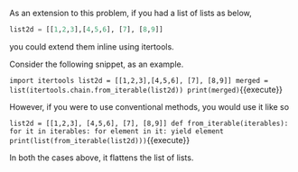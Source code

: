 As an extension to this problem, if you had a list of lists as below,

```python
list2d = [[1,2,3],[4,5,6], [7], [8,9]]
```

you could extend them inline using itertools.

Consider the following snippet, as an example.

`import itertools
list2d = [[1,2,3],[4,5,6], [7], [8,9]]
merged = list(itertools.chain.from_iterable(list2d))
print(merged)`{{execute}}

However, if you were to use conventional methods, you would use it like so

`list2d = [[1,2,3], [4,5,6], [7], [8,9]]
def from_iterable(iterables):
    for it in iterables:
        for element in it:
            yield element
print(list(from_iterable(list2d)))`{{execute}}

In both the cases above, it flattens the list of lists.
